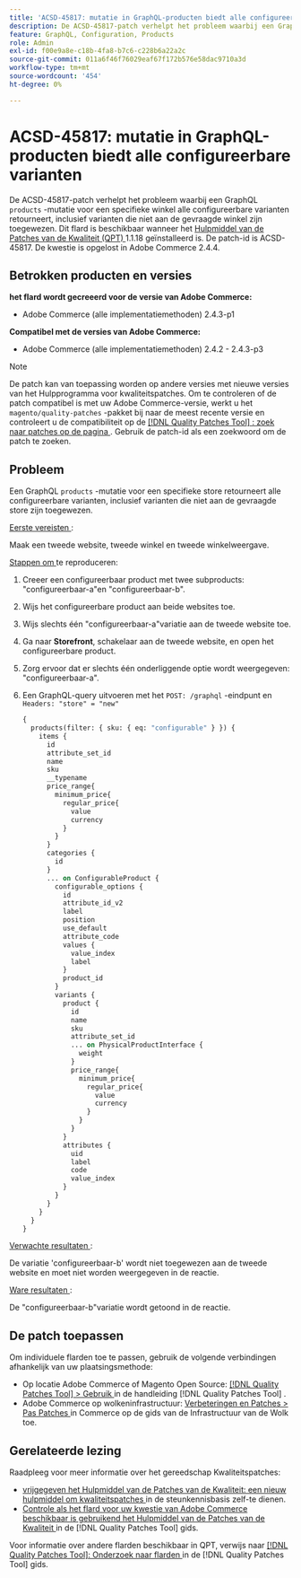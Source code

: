 ```yaml
---
title: 'ACSD-45817: mutatie in GraphQL-producten biedt alle configureerbare varianten'
description: De ACSD-45817-patch verhelpt het probleem waarbij een GraphQL &grave; products'-mutatie voor een specifieke winkel alle configureerbare varianten retourneert, inclusief die welke niet aan de gevraagde winkel zijn toegewezen. Deze patch is beschikbaar wanneer [Quality Patches Tool (QPT)] (https://experienceleague.adobe.com/en/docs/commerce-operations/tools/quality-patches-tool/quality-patches-tool-to-self-serve-quality-patches) 1.1.18 is geïnstalleerd. De patch-id is ACSD-45817. De kwestie is opgelost in Adobe Commerce 2.4.4.
feature: GraphQL, Configuration, Products
role: Admin
exl-id: f00e9a8e-c18b-4fa8-b7c6-c228b6a22a2c
source-git-commit: 011a6f46f76029eaf67f172b576e58dac9710a3d
workflow-type: tm+mt
source-wordcount: '454'
ht-degree: 0%

---
```


# ACSD-45817: mutatie in GraphQL-producten biedt alle configureerbare varianten

De ACSD-45817-patch verhelpt het probleem waarbij een GraphQL `products` -mutatie voor een specifieke winkel alle configureerbare varianten retourneert, inclusief varianten die niet aan de gevraagde winkel zijn toegewezen. Dit flard is beschikbaar wanneer het [ Hulpmiddel van de Patches van de Kwaliteit (QPT) ](https://experienceleague.adobe.com/en/docs/commerce-operations/tools/quality-patches-tool/quality-patches-tool-to-self-serve-quality-patches) 1.1.18 geïnstalleerd is. De patch-id is ACSD-45817. De kwestie is opgelost in Adobe Commerce 2.4.4.

## Betrokken producten en versies

**het flard wordt gecreeerd voor de versie van Adobe Commerce:**

* Adobe Commerce (alle implementatiemethoden) 2.4.3-p1

**Compatibel met de versies van Adobe Commerce:**

* Adobe Commerce (alle implementatiemethoden) 2.4.2 - 2.4.3-p3

>[!NOTE]
>
>De patch kan van toepassing worden op andere versies met nieuwe versies van het Hulpprogramma voor kwaliteitspatches. Om te controleren of de patch compatibel is met uw Adobe Commerce-versie, werkt u het `magento/quality-patches` -pakket bij naar de meest recente versie en controleert u de compatibiliteit op de [[!DNL Quality Patches Tool] : zoek naar patches op de pagina ](https://experienceleague.adobe.com/en/docs/commerce-operations/tools/quality-patches-tool/quality-patches-tool-to-self-serve-quality-patches) . Gebruik de patch-id als een zoekwoord om de patch te zoeken.

## Probleem

Een GraphQL `products` -mutatie voor een specifieke store retourneert alle configureerbare varianten, inclusief varianten die niet aan de gevraagde store zijn toegewezen.

<u> Eerste vereisten </u>:

Maak een tweede website, tweede winkel en tweede winkelweergave.

<u> Stappen om </u> te reproduceren:

1. Creeer een configureerbaar product met twee subproducts: &quot;configureerbaar-a&quot;en &quot;configureerbaar-b&quot;.
1. Wijs het configureerbare product aan beide websites toe.
1. Wijs slechts één &quot;configureerbaar-a&quot;variatie aan de tweede website toe.
1. Ga naar **Storefront**, schakelaar aan de tweede website, en open het configureerbare product.
1. Zorg ervoor dat er slechts één onderliggende optie wordt weergegeven: &quot;configureerbaar-a&quot;.
1. Een GraphQL-query uitvoeren met het `POST: /graphql` -eindpunt en `Headers: "store" = "new"`

   ```GraphQL
   {
     products(filter: { sku: { eq: "configurable" } }) {
       items {
         id
         attribute_set_id
         name
         sku
         __typename
         price_range{
           minimum_price{
             regular_price{
               value
               currency
             }
           }
         }
         categories {
           id
         }
         ... on ConfigurableProduct {
           configurable_options {
             id
             attribute_id_v2
             label
             position
             use_default
             attribute_code
             values {
               value_index
               label
             }
             product_id
           }
           variants {
             product {
               id
               name
               sku
               attribute_set_id
               ... on PhysicalProductInterface {
                 weight
               }
               price_range{
                 minimum_price{
                   regular_price{
                     value
                     currency
                   }
                 }
               }
             }
             attributes {
               uid
               label
               code
               value_index
             }
           }
         }
       }
     }
   }
   ```

<u> Verwachte resultaten </u>:

De variatie &#39;configureerbaar-b&#39; wordt niet toegewezen aan de tweede website en moet niet worden weergegeven in de reactie.

<u> Ware resultaten </u>:

De &quot;configureerbaar-b&quot;variatie wordt getoond in de reactie.

## De patch toepassen

Om individuele flarden toe te passen, gebruik de volgende verbindingen afhankelijk van uw plaatsingsmethode:

* Op locatie Adobe Commerce of Magento Open Source: [[!DNL Quality Patches Tool] > Gebruik ](/help/tools/quality-patches-tool/usage.md) in de handleiding [!DNL Quality Patches Tool] .
* Adobe Commerce op wolkeninfrastructuur: [ Verbeteringen en Patches > Pas Patches ](https://experienceleague.adobe.com/docs/commerce-cloud-service/user-guide/develop/upgrade/apply-patches.html) in Commerce op de gids van de Infrastructuur van de Wolk toe.

## Gerelateerde lezing

Raadpleeg voor meer informatie over het gereedschap Kwaliteitspatches:

* [ vrijgegeven het Hulpmiddel van de Patches van de Kwaliteit: een nieuw hulpmiddel om kwaliteitspatches ](https://experienceleague.adobe.com/en/docs/commerce-operations/tools/quality-patches-tool/quality-patches-tool-to-self-serve-quality-patches) in de steunkennisbasis zelf-te dienen.
* [ Controle als het flard voor uw kwestie van Adobe Commerce beschikbaar is gebruikend het Hulpmiddel van de Patches van de Kwaliteit ](/help/tools/quality-patches-tool/patches-available-in-qpt/check-patch-for-magento-issue-with-magento-quality-patches.md) in de [!DNL Quality Patches Tool] gids.

Voor informatie over andere flarden beschikbaar in QPT, verwijs naar [[!DNL Quality Patches Tool]: Onderzoek naar flarden ](https://experienceleague.adobe.com/tools/commerce-quality-patches/index.html) in de [!DNL Quality Patches Tool] gids.
